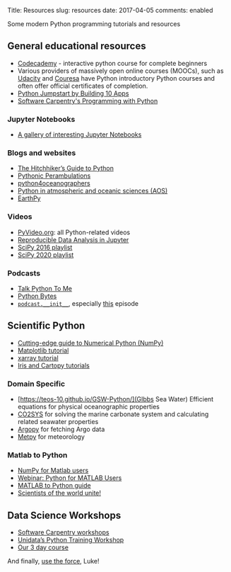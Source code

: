 Title: Resources
slug: resources
date: 2017-04-05
comments: enabled

Some modern Python programming tutorials and resources

## General educational resources
* [Codecademy](https://www.codecademy.com/learn/python) - interactive python course for complete beginners
* Various providers of massively open online courses (MOOCs), such as [Udacity](https://www.udacity.com/) and [Couresa](https://www.coursera.org/courses?search=python) have Python introductory Python courses and often offer official certificates of completion.
* [Python Jumpstart by Building 10 Apps](https://training.talkpython.fm/courses/explore_python_jumpstart/python-language-jumpstart-building-10-apps)
* [Software Carpentry's Programming with Python](http://swcarpentry.github.io/python-novice-inflammation/)


### Jupyter Notebooks
* [A gallery of interesting Jupyter Notebooks](https://github.com/jupyter/jupyter/wiki/A-gallery-of-interesting-Jupyter-Notebooks)

### Blogs and websites
* [The Hitchhiker’s Guide to Python](http://docs.python-guide.org/en/latest/)
* [Pythonic Perambulations](https://jakevdp.github.io/)
* [python4oceanographers](https://ocefpaf.github.io/python4oceanographers/)
* [Python in atmospheric and oceanic sciences (AOS)](https://pyaos.github.io/)
* [EarthPy](http://earthpy.org/)

### Videos
* [PyVideo.org](http://pyvideo.org/): all Python-related videos
* [Reproducible Data Analysis in Jupyter](https://www.youtube.com/playlist?list=PLYCpMb24GpOC704uO9svUrihl-HY1tTJJ)
* [SciPy 2016 playlist](https://www.youtube.com/playlist?list=PLYx7XA2nY5Gf37zYZMw6OqGFRPjB1jCy6)
* [SciPy 2020 playlist](https://www.youtube.com/c/enthought/playlists?view=50&sort=dd&shelf_id=4)

### Podcasts
* [Talk Python To Me](https://talkpython.fm/)
* [Python Bytes](https://pythonbytes.fm/)
* [`podcast.__init__`](https://www.podcastinit.com/), especially [this](https://www.podcastinit.com/episode-100-metpy-with-ryan-may-sean-arms-and-john-leeman/) episode

## Scientific Python
* [Cutting-edge guide to Numerical Python (NumPy)](http://www.labri.fr/perso/nrougier/from-python-to-numpy/)
* [Matplotlib tutorial](https://www.labri.fr/perso/nrougier/teaching/matplotlib/)
* [xarray tutorial](https://geohackweek.github.io/nDarrays/)
* [Iris and Cartopy tutorials](https://github.com/SciTools/courses)

### Domain Specific
* [https://teos-10.github.io/GSW-Python/](GIbbs Sea Water) Efficient equations for physical oceanographic properties
* [CO2SYS](https://pyco2sys.readthedocs.io/en/latest/) for solving the marine carbonate system and calculating related seawater properties
* [Argopy](https://pypi.org/project/argopy/) for fetching Argo data
* [Metpy](https://unidata.github.io/MetPy/latest/index.html) for meteorology

### Matlab to Python
* [NumPy for Matlab users](https://numpy.org/doc/stable/user/numpy-for-matlab-users.html)
* [Webinar: Python for MATLAB Users](https://www.youtube.com/watch?v=YkCegjtoHFQ)
* [MATLAB to Python guide](https://www.enthought.com/wp-content/uploads/Enthought-MATLAB-to-Python-White-Paper.pdf)
* [Scientists of the world unite!](https://www.youtube.com/watch?v=1lBeungEnx4)

## Data Science Workshops
* [Software Carpentry workshops](https://software-carpentry.org/workshops/)
* [Unidata’s Python Training Workshop](https://unidata.github.io/unidata-python-workshop/)
* [Our 3 day course](https://github.com/ueapy/pythoncourse2020-materials)

And finally, [use the force](http://lmgtfy.com/?q=how+to+learn+python), Luke!
